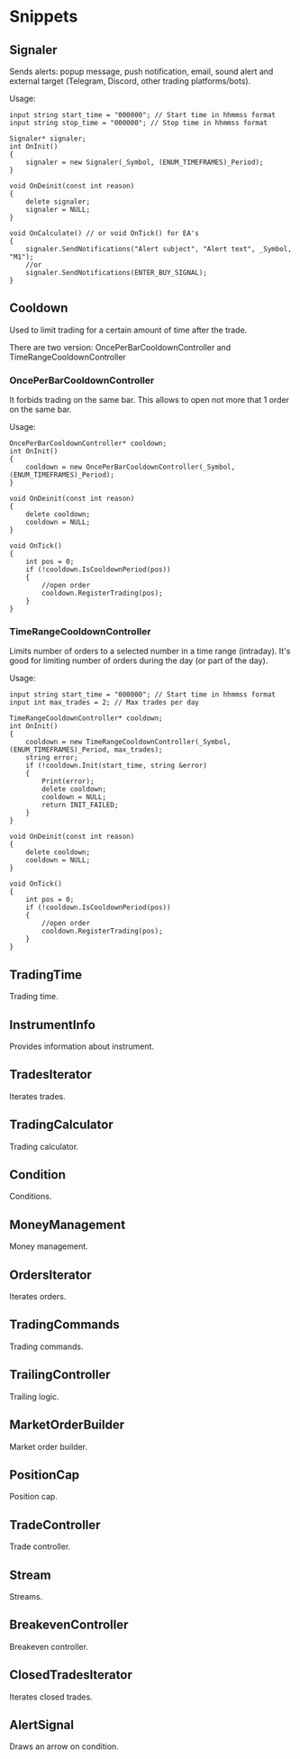 # Snippets

## Signaler

Sends alerts: popup message, push notification, email, sound alert and external target (Telegram, Discord, other trading platforms/bots).

Usage:

    input string start_time = "000000"; // Start time in hhmmss format
    input string stop_time = "000000"; // Stop time in hhmmss format

    Signaler* signaler;
    int OnInit()
    {
        signaler = new Signaler(_Symbol, (ENUM_TIMEFRAMES)_Period);
    }

    void OnDeinit(const int reason)
    {
        delete signaler;
        signaler = NULL;
    }

    void OnCalculate() // or void OnTick() for EA's
    {
        signaler.SendNotifications("Alert subject", "Alert text", _Symbol, "M1");
        //or
        signaler.SendNotifications(ENTER_BUY_SIGNAL);
    }

## Cooldown

Used to limit trading for a certain amount of time after the trade.

There are two version: OncePerBarCooldownController and TimeRangeCooldownController

### OncePerBarCooldownController

It forbids trading on the same bar. This allows to open not more that 1 order on the same bar.

Usage:

    OncePerBarCooldownController* cooldown;
    int OnInit()
    {
        cooldown = new OncePerBarCooldownController(_Symbol, (ENUM_TIMEFRAMES)_Period);
    }

    void OnDeinit(const int reason)
    {
        delete cooldown;
        cooldown = NULL;
    }

    void OnTick()
    {
        int pos = 0;
        if (!cooldown.IsCooldownPeriod(pos))
        {
            //open order
            cooldown.RegisterTrading(pos);
        }
    }

### TimeRangeCooldownController

Limits number of orders to a selected number in a time range (intraday). It's good for limiting number of orders during the day (or part of the day).

Usage:

    input string start_time = "000000"; // Start time in hhmmss format
    input int max_trades = 2; // Max trades per day

    TimeRangeCooldownController* cooldown;
    int OnInit()
    {
        cooldown = new TimeRangeCooldownController(_Symbol, (ENUM_TIMEFRAMES)_Period, max_trades);
        string error;
        if (!cooldown.Init(start_time, string &error)
        {
            Print(error);
            delete cooldown;
            cooldown = NULL;
            return INIT_FAILED;
        }
    }

    void OnDeinit(const int reason)
    {
        delete cooldown;
        cooldown = NULL;
    }

    void OnTick()
    {
        int pos = 0;
        if (!cooldown.IsCooldownPeriod(pos))
        {
            //open order
            cooldown.RegisterTrading(pos);
        }
    }

## TradingTime

Trading time.

## InstrumentInfo

Provides information about instrument.

## TradesIterator

Iterates trades.

## TradingCalculator

Trading calculator.

## Condition

Conditions.

## MoneyManagement

Money management.

## OrdersIterator

Iterates orders.

## TradingCommands

Trading commands.

## TrailingController

Trailing logic.

## MarketOrderBuilder

Market order builder.

## PositionCap

Position cap.

## TradeController

Trade controller.

## Stream

Streams.

## BreakevenController

Breakeven controller.

## ClosedTradesIterator

Iterates closed trades.

## AlertSignal

Draws an arrow on condition.